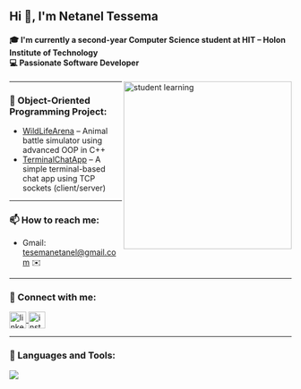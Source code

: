 
<h2 align="left">Hi 👋, I'm Netanel Tessema</h2>
<h4 align="left">
🎓 I'm currently a second-year Computer Science student at HIT – Holon Institute of Technology<br>
💻 Passionate Software Developer
</h4>

<img align="right" alt="student learning" width="300" src="https://media.giphy.com/media/3o7TKtnuHOHHUjR38Y/giphy.gif" />

---

### 🔹 Object-Oriented Programming Project:
- [WildLifeArena](https://github.com/Netanel-Tessema/WildLifeArena) – Animal battle simulator using advanced OOP in C++
- [TerminalChatApp](https://github.com/Netanel-Tessema/TerminalChatApp) – A simple terminal-based chat app using TCP sockets (client/server)

---

### 📫 How to reach me:
- Gmail: [tesemanetanel@gmail.com](mailto:tesemanetanel@gmail.com) ✉️

---

### 🤝 Connect with me:
<p align="left">
  <a href="https://www.linkedin.com/in/netanel-tessema-4abaaa277" target="_blank">
    <img align="center" src="https://cdn.jsdelivr.net/gh/devicons/devicon/icons/linkedin/linkedin-original.svg" alt="linkedin" height="30" width="30" />
  </a>
  <a href="https://www.instagram.com/nati_new_/" target="_blank">
    <img align="center" src="https://raw.githubusercontent.com/gauravghongde/social-icons/master/SVG/Color/Instagram.svg" alt="instagram" height="30" width="30" />
  </a>
</p>

---

### 🧰 Languages and Tools:
<p align="left">
  <img src="https://skillicons.dev/icons?i=python,java,cpp,c,html,css" />
</p>
